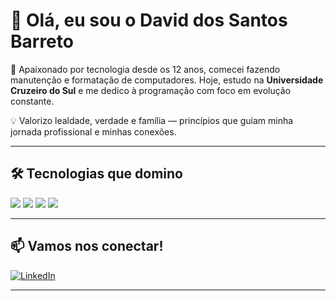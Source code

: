 # 👋 Olá, eu sou o David dos Santos Barreto

🚀 Apaixonado por tecnologia desde os 12 anos, comecei fazendo manutenção e formatação de computadores. Hoje, estudo na **Universidade Cruzeiro do Sul** e me dedico à programação com foco em evolução constante.

💡 Valorizo lealdade, verdade e família — princípios que guiam minha jornada profissional e minhas conexões.

---

## 🛠️ Tecnologias que domino

<div>
  <img src="https://img.shields.io/badge/-JavaScript-F7DF1E?style=for-the-badge&logo=javascript&logoColor=black" />
  <img src="https://img.shields.io/badge/-Python-3776AB?style=for-the-badge&logo=python&logoColor=white" />
  <img src="https://img.shields.io/badge/-HTML5-E34F26?style=for-the-badge&logo=html5&logoColor=white" />
  <img src="https://img.shields.io/badge/-CSS3-1572B6?style=for-the-badge&logo=css3&logoColor=white" />
</div>

---

## 📫 Vamos nos conectar!

[![LinkedIn](https://img.shields.io/badge/-LinkedIn-0A66C2?style=for-the-badge&logo=linkedin&logoColor=white)](https://www.linkedin.com/in/davidbarreto-dsb)

---
